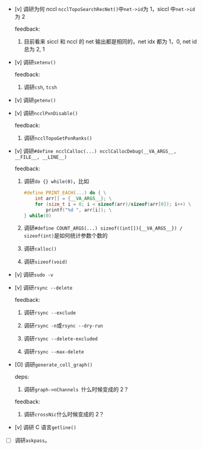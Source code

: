 * [v] 调研为何 nccl `ncclTopoSearchRecNet()`中`net->id`为 1，siccl 中`net->id`为 2

    feedback:

    1. 目前看来 siccl 和 nccl 的 net 输出都是相同的，net idx 都为 1，0, net id 总为 2, 1

* [v] 调研`setenv()`

    feedback:

    1. 调研`csh`, `tcsh`

* [v] 调研`getenv()`

* [v] 调研`ncclPxnDisable()`

    feedback:

    1. 调研`ncclTopoGetPxnRanks()`

* [v] 调研`#define ncclCalloc(...) ncclCallocDebug(__VA_ARGS__, __FILE__, __LINE__)`

    feedback:

    1. 调研`do {} while(0)`，比如

        ```cpp
        #define PRINT_EACH(...) do { \
            int arr[] = {__VA_ARGS__}; \
            for (size_t i = 0; i < sizeof(arr)/sizeof(arr[0]); i++) \
                printf("%d ", arr[i]); \
        } while(0)
        ```

    1. 调研`#define COUNT_ARGS(...) sizeof((int[]){__VA_ARGS__}) / sizeof(int)`是如何统计参数个数的

    1. 调研`calloc()`

    1. 调研`sizeof(void)`

* [v] 调研`sudo -v`

* [v] 调研`rsync --delete`

    feedback:

    1. 调研`rsync --exclude`

    1. 调研`rsync -n`或`rsync --dry-run`

    1. 调研`rsync --delete-excluded`

    1. 调研`rsync --max-delete`

* [O] 调研`generate_coll_graph()`

    deps:

    1. 调研`graph->nChannels `什么时候变成的 2？

    feedback:

    1. 调研`crossNic`什么时候变成的 2？

* [v] 调研 C 语言`getline()`

* [ ] 调研`askpass`。